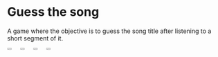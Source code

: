 # Guess the song

A game where the objective is to guess the song title after listening to a short segment of it.

<div style="display: flex; flex-wrap: wrap; gap: 10px;">
    <div style="display: flex; gap: 10px;">
        <img src="https://github.com/user-attachments/assets/d027714a-6576-46a9-9992-5cb7418aadac" width="48%">
        <img src="https://github.com/user-attachments/assets/8ae505ea-f20b-41d9-8138-ff6a7a43d0e9" width="48%">
    </div>
    <div style="display: flex; gap: 10px;">
        <img src="https://github.com/user-attachments/assets/de47579f-477a-47a4-b598-46b421d6c612" width="48%">
        <img src="https://github.com/user-attachments/assets/a64f3440-673b-4bb8-a3d4-cec6e74970b4" width="48%">
    </div>
</div>
